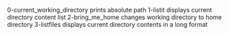 0-current_working_directory prints absolute path
1-listit displays current directory content list
2-bring_me_home changes working directory to home directory
3-listfiles displays current directory contents in a long format
